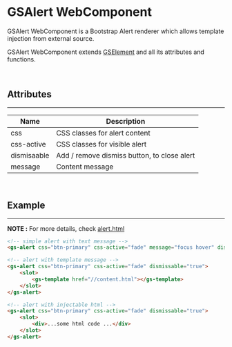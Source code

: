 # GSAlert WebComponent

GSAlert WebComponent is a Bootstrap Alert renderer which allows template injection from external source.

GSAlert WebComponent extends [GSElement](../base/GSElement.md) and all its attributes and functions.

<br>

## Attributes 
---

| Name               | Description                                              |
|--------------------|----------------------------------------------------------|
| css                | CSS classes for alert content                            |
| css-active         | CSS classes for visible alert                            | 
| dismisaable        | Add / remove dismiss button, to close alert              |
| message            | Content message                                          | 

<br>

## Example
---

**NOTE :** 
For more details, check [alert.html](../../demos/alert.html)

```html
<!-- simple alert with text message -->
<gs-alert css="btn-primary" css-active="fade" message="focus hover" dismissable="true"></gs-alert>

<!-- alert with template message -->
<gs-alert css="btn-primary" css-active="fade" dismissable="true">
    <slot>
        <gs-template href="//content.html"></gs-template>
    </slot>
</gs-alert>

<!-- alert with injectable html -->
<gs-alert css="btn-primary" css-active="fade" dismissable="true">
    <slot>
        <div>...some html code ...</div>
    </slot>
</gs-alert>

```